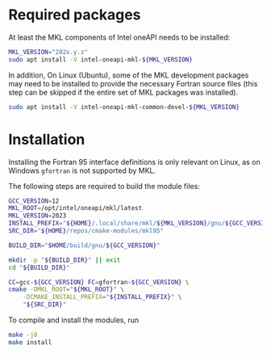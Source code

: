 

# Required packages

At least the MKL components of Intel oneAPI needs to be installed:

```bash
MKL_VERSION="202x.y.z"
sudo apt install -V intel-oneapi-mkl-${MKL_VERSION}
```

In addition,
On Linux (Ubuntu), some of the MKL development packages may need to be installed 
to provide the necessary Fortran source files (this step can be skipped
if the entire set of MKL packages was installed).

```bash
sudo apt install -V intel-oneapi-mkl-common-devel-${MKL_VERSION}
```

# Installation

Installing the Fortran 95 interface definitions is only relevant
on Linux, as on Windows `gfortran` is not supported by MKL.

The following steps are required to build the module files:

```bash
GCC_VERSION=12
MKL_ROOT=/opt/intel/oneapi/mkl/latest
MKL_VERSION=2023
INSTALL_PREFIX="${HOME}/.local/share/mkl/${MKL_VERSION}/gnu/${GCC_VERSION}/"
SRC_DIR="${HOME}/repos/cmake-modules/mkl95"

BUILD_DIR="$HOME/build/gnu/${GCC_VERSION}"

mkdir -p "${BUILD_DIR}" || exit
cd "${BUILD_DIR}"

CC=gcc-${GCC_VERSION} FC=gfortran-${GCC_VERSION} \
cmake -DMKL_ROOT="${MKL_ROOT}" \
    -DCMAKE_INSTALL_PREFIX="${INSTALL_PREFIX}" \
    "${SRC_DIR}"
```

To compile and install the modules, run
```bash
make -j8
make install
```
